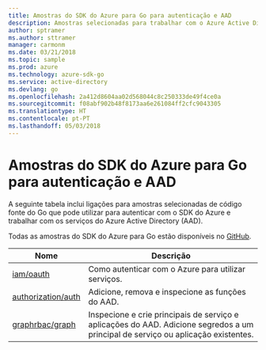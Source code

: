 ```yaml
---
title: Amostras do SDK do Azure para Go para autenticação e AAD
description: Amostras selecionadas para trabalhar com o Azure Active Directory (AAD) e a autenticação a partir do SDK do Azure para Go.
author: sptramer
ms.author: sttramer
manager: carmonm
ms.date: 03/21/2018
ms.topic: sample
ms.prod: azure
ms.technology: azure-sdk-go
ms.service: active-directory
ms.devlang: go
ms.openlocfilehash: 2a412d8604aa02d568044c8c250333de49f4ce0a
ms.sourcegitcommit: f08abf902b48f8173aa6e261084ff2cfc9043305
ms.translationtype: HT
ms.contentlocale: pt-PT
ms.lasthandoff: 05/03/2018
---
```

# <a name="azure-sdk-for-go-samples-for-authentication-and-aad"></a>Amostras do SDK do Azure para Go para autenticação e AAD

A seguinte tabela inclui ligações para amostras selecionadas de código fonte do Go que pode utilizar para autenticar com o SDK do Azure e trabalhar com os serviços do Azure Active Directory (AAD). 

Todas as amostras do SDK do Azure para Go estão disponíveis no [GitHub](https://github.com/Azure-Samples/azure-sdk-for-go-samples).

| Nome | Descrição |
|------|-------------|
| [iam/oauth](https://github.com/Azure-Samples/azure-sdk-for-go-samples/blob/master/iam/oauth.go) | Como autenticar com o Azure para utilizar serviços. |
| [authorization/auth](https://github.com/Azure-Samples/azure-sdk-for-go-samples/blob/master/authorization/auth.go) | Adicione, remova e inspecione as funções do AAD. |
| [graphrbac/graph](https://github.com/Azure-Samples/azure-sdk-for-go-samples/blob/master/graphrbac/graph.go) | Inspecione e crie principais de serviço e aplicações do AAD. Adicione segredos a um principal de serviço ou aplicação existentes. |
